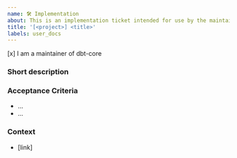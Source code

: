 ```yaml
---
name: 🛠️ Implementation
about: This is an implementation ticket intended for use by the maintainers of dbt-core
title: '[<project>] <title>'
labels: user_docs
---
```


[x] I am a maintainer of dbt-core

<!---
  A couple reminders: 

   * Remove the user_docs label if the scope of this work does not require changes to https://docs.getdbt.com/docs (no end-user interface (e.g. yml spec, CLI, error messages) or functionality changes)

    * Link any blocking issues in the "Blocked on" field under the "Core devs & maintainers" project.
-->

### Short description
<!---
Describe of the scope of the ticket, a high-level implementation approach and any tradeoffs to consider
-->


### Acceptance Criteria

<!---
What is the definition of done for this ticket? Include any relevant edge cases and/or test cases
-->
- ...
- ...

 ### Context
 <!---
Provide the "why", motivation, and alternative approaches considered -- linking to previous refinement issues, spikes, Notion docs as appropriate
-->
- [link]
